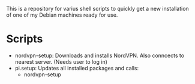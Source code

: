 This is a repository for varius shell scripts to quickly get a new installation of one of my Debian machines ready for use.

# Scripts
- nordvpn-setup: Downloads and installs NordVPN. Also conncects to nearest server. (Needs user to log in)
- pi.setup: Updates all installed packages and calls:
  - nordvpn-setup
